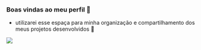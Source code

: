 ### Boas vindas ao meu perfil 🥇

- utilizarei esse espaça para minha organização e compartilhamento dos meus projetos desenvolvidos 📎

![](https://media.tenor.com/PeYEzWLxySIAAAAM/shitpost-meme.gif)
